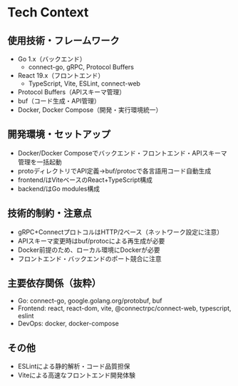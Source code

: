 # Tech Context

## 使用技術・フレームワーク
- Go 1.x（バックエンド）
  - connect-go, gRPC, Protocol Buffers
- React 19.x（フロントエンド）
  - TypeScript, Vite, ESLint, connect-web
- Protocol Buffers（APIスキーマ管理）
- buf（コード生成・API管理）
- Docker, Docker Compose（開発・実行環境統一）

## 開発環境・セットアップ
- Docker/Docker Composeでバックエンド・フロントエンド・APIスキーマ管理を一括起動
- protoディレクトリでAPI定義→buf/protocで各言語用コード自動生成
- frontend/はViteベースのReact+TypeScript構成
- backend/はGo modules構成

## 技術的制約・注意点
- gRPC+ConnectプロトコルはHTTP/2ベース（ネットワーク設定に注意）
- APIスキーマ変更時はbuf/protocによる再生成が必要
- Docker前提のため、ローカル環境にDockerが必要
- フロントエンド・バックエンドのポート競合に注意

## 主要依存関係（抜粋）
- Go: connect-go, google.golang.org/protobuf, buf
- Frontend: react, react-dom, vite, @connectrpc/connect-web, typescript, eslint
- DevOps: docker, docker-compose

## その他
- ESLintによる静的解析・コード品質担保
- Viteによる高速なフロントエンド開発体験
